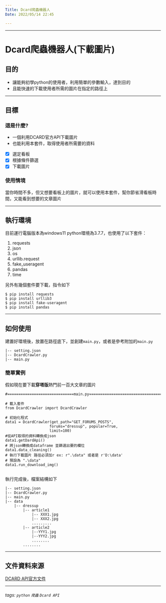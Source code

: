 ```yaml
---
Title: Dcard爬蟲機器人
Date: 2022/05/14 22:45

---
```


---

# Dcard爬蟲機器人(下載圖片)

## 目的

* 讓能夠初學python的使用者，利用簡單的參數輸入，達到目的
* 且能快速的下載使用者所需的圖片在指定的路徑上

---
## 目標

### 這是什麼?
* 一個利用DCARD官方API下載圖片
* 也能利用本套件，取得使用者所需要的資料

- [x] 選定看板
- [x] 根據條件篩選
- [x] 下載圖片

### 使用情境
當你時間不多，但又想要看板上的圖片，就可以使用本套件，幫你節省滑看板時間，又能看到想要的文章圖片

---

## 執行環境
目前運行電腦版本為windows11
python環境為3.7.7，也使用了以下套件：
1. requests
2. json
3. os
4. urllib.request
5. fake_useragent
6. pandas
7. time

另外有幾個套件要下載，指令如下

```shell=
$ pip install requests
$ pip install urllib3
$ pip install fake-useragent
$ pip install pandas
```

---

## 如何使用
建置好環境後，放置在路徑底下，並創建`main.py`，或者是參考附加的`main.py`

    |-- setting.json
    |-- DcardCrawler.py
    |-- main.py

### 簡單實例
假如現在要下載**穿塔版**熱門前一百大文章的圖片
```python=
#==============================main.py=====================================

# 載入套件
from DcardCrawler import DcardCrawler

# 初始化程式
data1 = DcardCrawler(get_path="GET_FORUMS_POSTS",
                    forums="dressup", popular=True, 
                    limit=100)
#從API取得的資料轉換成json
data1.getDardApi()
# 將json轉換成dataframe 並篩選出要的欄位
data1.data_cleaning()
# 執行下載圖片 路徑必須加r ex: r".\data" 或者是 r'D:\data'
# 預設為 ".\data"
data1.run_download_img()


```

執行完成後，檔案結構如下


    |-- setting.json
    |-- DcardCrawler.py
    |-- main.py
    |-- data
        |-- dressup
            |-- article1
                |-- XXX1.jpg
                |-- XXX2.jpg
                .........
            |-- article2
                |--YYY1.jpg
                |--YYY2.jpg
                ........
            ........
        
<!-- ## 必要的背景
需要能夠了解python的for指令、IO操作、讀懂API文件、pandas基礎操作 -->

---

## 文件資料來源
[DCARD API官方文件](https://blog.jiatool.com/posts/dcard_api_v2/)

---
###### tags: `python` `爬蟲` `Dcard API` 